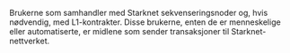 Brukerne som samhandler med Starknet sekvenseringsnoder og, hvis nødvendig, med L1-kontrakter. Disse brukerne, enten de er menneskelige eller automatiserte, er midlene som sender transaksjoner til Starknet-nettverket.